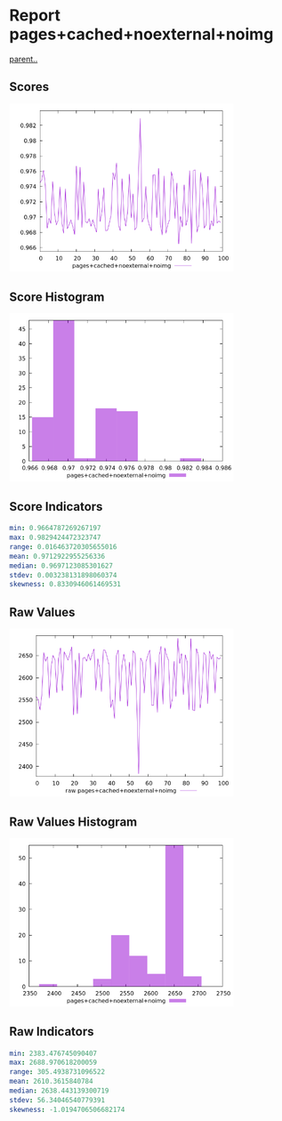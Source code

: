 # Report pages+cached+noexternal+noimg

[parent..](./..)  


## Scores

![score](./score.png)  

## Score Histogram

![hist](./hist.png)  

## Score Indicators

```yaml
min: 0.9664787269267197
max: 0.9829424472323747
range: 0.016463720305655016
mean: 0.9712922955256336
median: 0.9697123085301627
stdev: 0.003238131898060374
skewness: 0.8330946061469531

```

## Raw Values

![raw](./raw.png)  

## Raw Values Histogram

![raw hist](./raw_hist.png)  

## Raw Indicators

```yaml
min: 2383.476745090407
max: 2688.970618200059
range: 305.4938731096522
mean: 2610.3615840784
median: 2638.443139300719
stdev: 56.34046540779391
skewness: -1.0194706506682174

```

<style>
  img {
    max-width: 80%;
  }
</style>
      
